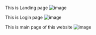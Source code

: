 This is Landing page
![image](https://github.com/Atharva090903/Fitness-Application/assets/147313928/cdb90f85-bb99-446e-8425-b5e456c8af6c)


This is Login page
![image](https://github.com/Atharva090903/Fitness-Application/assets/147313928/ff2e1c32-20dd-4a31-bc2f-aa029ddadd6f)


This is main page of this website
![image](https://github.com/Atharva090903/Fitness-Application/assets/147313928/ac1f8ad8-bf4e-4bdd-a993-a219fa12fb00)





